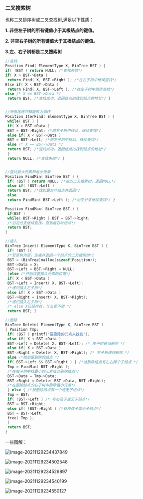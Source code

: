 ### 二叉搜索树

也称二叉排序树或二叉查找树,满足以下性质：

**1. 非空左子树的所有键值小于其根结点的键值。**

**2. 非空右子树的所有键值大于其根结点的键值。**

**3.左、右子树都是二叉搜索树**

```c
//查找
Position Find( ElementType X, BinTree BST ) {
if( !BST ) return NULL; /*查找失败*/
if( X > BST->Data )
 return Find( X, BST->Right ); /*在右子树中继续查找*/
Else if( X < BST->Data )
 return Find( X, BST->Left ); /*在左子树中继续查找*/
else /* X == BST->Data */
 return BST; /*查找成功，返回结点的找到结点的地址*/ }


//所有尾递归都能改为循环
Position IterFind( ElementType X, BinTree BST ) {
 while( BST ) {
 if( X > BST->Data )
 BST = BST->Right; /*向右子树中移动，继续查找*/
 else if( X < BST->Data )
 BST = BST->Left; /*向左子树中移动，继续查找*/
 else /* X == BST->Data */
 return BST; /*查找成功，返回结点的找到结点的地址*/
 }
 return NULL; /*查找失败*/ }


//查找最大元素和最小元素
Position FindMin( BinTree BST ) {
 if( !BST ) return NULL; /*空的二叉搜索树，返回NULL*/
 else if( !BST->Left )
 return BST; /*找到最左叶结点并返回*/
 else
 return FindMin( BST->Left ); /*沿左分支继续查找*/ }

Position FindMax( BinTree BST ) {
 if(BST )
 while( BST->Right ) BST = BST->Right;
 /*沿右分支继续查找，直到最右叶结点*/
 return BST;
}

//插入
BinTree Insert( ElementType X, BinTree BST ) {
 if( !BST ){
 /*若原树为空，生成并返回一个结点的二叉搜索树*/
 BST = (BinTree)malloc(sizeof(Position));
 BST->Data = X;
 BST->Left = BST->Right = NULL;
 }else /*开始找要插入元素的位置*/
 if( X < BST->Data )
 BST->Left = Insert( X, BST->Left);
 /*递归插入左子树*/
 else if( X > BST->Data )
 BST->Right = Insert( X, BST->Right);
 /*递归插入右子树*/
 /* else X已经存在，什么都不做 */
 return BST; }

//删除
BinTree Delete( ElementType X, BinTree BST ) 
{ Position Tmp; 
 if( !BST ) printf("要删除的元素未找到"); 
 else if( X < BST->Data ) 
 BST->Left = Delete( X, BST->Left); /* 左子树递归删除 */
 else if( X > BST->Data ) 
 BST->Right = Delete( X, BST->Right); /* 右子树递归删除 */
 else /*找到要删除的结点 */ 
 if( BST->Left && BST->Right ) { /*被删除结点有左右两个子结点 */ 
 Tmp = FindMin( BST->Right ); 
 /*在右子树中找最小的元素填充删除结点*/
 BST->Data = Tmp->Data; 
 BST->Right = Delete( BST->Data, BST->Right);
 /*在删除结点的右子树中删除最小元素*/
 } else { /*被删除结点有一个或无子结点*/
 Tmp = BST; 
 if( !BST->Left ) /* 有右孩子或无子结点*/
 BST = BST->Right; 
 else if( !BST->Right ) /*有左孩子或无子结点*/
 BST = BST->Left;
 free( Tmp );
 }
 return BST;
}
```

一些图解：

![image-20211129234437849](C:\Users\Π\AppData\Roaming\Typora\typora-user-images\image-20211129234437849.png)

![image-20211129234502548](C:\Users\Π\AppData\Roaming\Typora\typora-user-images\image-20211129234502548.png)

![image-20211129234529897](C:\Users\Π\AppData\Roaming\Typora\typora-user-images\image-20211129234529897.png)

![image-20211129234540199](C:\Users\Π\AppData\Roaming\Typora\typora-user-images\image-20211129234540199.png)

![image-20211129234550127](C:\Users\Π\AppData\Roaming\Typora\typora-user-images\image-20211129234550127.png)

